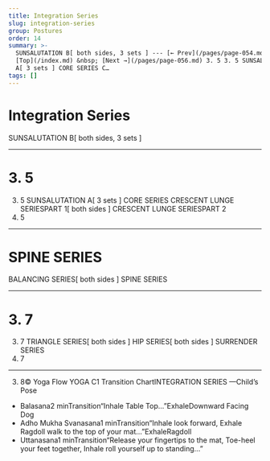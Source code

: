 ```yaml
---
title: Integration Series
slug: integration-series
group: Postures
order: 14
summary: >-
  SUNSALUTATION B[ both sides, 3 sets ] --- [← Prev](/pages/page-054.md) &nbsp;
  [Top](/index.md) &nbsp; [Next →](/pages/page-056.md) 3. 5 3. 5 SUNSALUTATION
  A[ 3 sets ] CORE SERIES C…
tags: []
---
```

# Integration Series

SUNSALUTATION B[ both sides, 3 sets ]
- --

# 3. 5
3. 5
SUNSALUTATION A[ 3 sets ]
CORE SERIES
CRESCENT LUNGE SERIESPART 1[ both sides ]
CRESCENT LUNGE SERIESPART 2
3. 5
- --

# SPINE SERIES

BALANCING SERIES[ both sides ]
SPINE SERIES
- --

# 3. 7
3. 7
TRIANGLE SERIES[ both sides ]
HIP SERIES[ both sides ]
SURRENDER SERIES
3. 7
- --
3. 8© Yoga Flow YOGA C1 Transition ChartINTEGRATION SERIES —Child’s Pose
- Balasana2 minTransition“Inhale Table Top...”ExhaleDownward Facing Dog
- Adho Mukha Svanasana1 minTransition“Inhale look forward, Exhale Ragdoll walk to the top of your mat...”ExhaleRagdoll
- Uttanasana1 minTransition“Release your fingertips to the mat, Toe-heel your feet together, Inhale roll yourself up to standing...”

